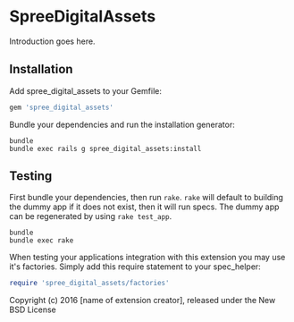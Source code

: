 SpreeDigitalAssets
==================

Introduction goes here.

Installation
------------

Add spree_digital_assets to your Gemfile:

```ruby
gem 'spree_digital_assets'
```

Bundle your dependencies and run the installation generator:

```shell
bundle
bundle exec rails g spree_digital_assets:install
```

Testing
-------

First bundle your dependencies, then run `rake`. `rake` will default to building the dummy app if it does not exist, then it will run specs. The dummy app can be regenerated by using `rake test_app`.

```shell
bundle
bundle exec rake
```

When testing your applications integration with this extension you may use it's factories.
Simply add this require statement to your spec_helper:

```ruby
require 'spree_digital_assets/factories'
```

Copyright (c) 2016 [name of extension creator], released under the New BSD License
